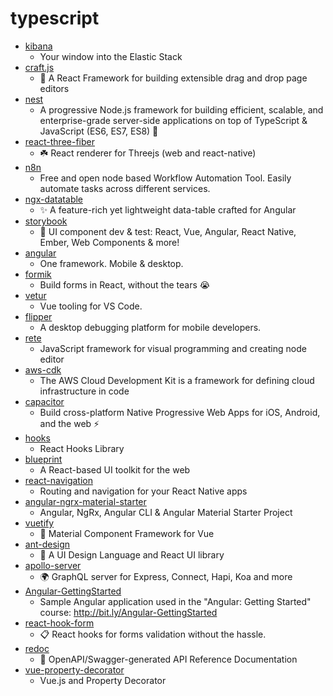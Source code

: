 # typescript
- [kibana](https://github.com/elastic/kibana)
  - Your window into the Elastic Stack
- [craft.js](https://github.com/prevwong/craft.js)
  - 🚀 A React Framework for building extensible drag and drop page editors
- [nest](https://github.com/nestjs/nest)
  - A progressive Node.js framework for building efficient, scalable, and enterprise-grade server-side applications on top of TypeScript & JavaScript (ES6, ES7, ES8) 🚀
- [react-three-fiber](https://github.com/react-spring/react-three-fiber)
  - ☘️ React renderer for Threejs (web and react-native)
- [n8n](https://github.com/n8n-io/n8n)
  - Free and open node based Workflow Automation Tool. Easily automate tasks across different services.
- [ngx-datatable](https://github.com/swimlane/ngx-datatable)
  - ✨ A feature-rich yet lightweight data-table crafted for Angular
- [storybook](https://github.com/storybookjs/storybook)
  - 📓 UI component dev & test: React, Vue, Angular, React Native, Ember, Web Components & more!
- [angular](https://github.com/angular/angular)
  - One framework. Mobile & desktop.
- [formik](https://github.com/jaredpalmer/formik)
  - Build forms in React, without the tears 😭
- [vetur](https://github.com/vuejs/vetur)
  - Vue tooling for VS Code.
- [flipper](https://github.com/facebook/flipper)
  - A desktop debugging platform for mobile developers.
- [rete](https://github.com/retejs/rete)
  - JavaScript framework for visual programming and creating node editor
- [aws-cdk](https://github.com/aws/aws-cdk)
  - The AWS Cloud Development Kit is a framework for defining cloud infrastructure in code
- [capacitor](https://github.com/ionic-team/capacitor)
  - Build cross-platform Native Progressive Web Apps for iOS, Android, and the web ⚡️
- [hooks](https://github.com/umijs/hooks)
  - React Hooks Library
- [blueprint](https://github.com/palantir/blueprint)
  - A React-based UI toolkit for the web
- [react-navigation](https://github.com/react-navigation/react-navigation)
  - Routing and navigation for your React Native apps
- [angular-ngrx-material-starter](https://github.com/tomastrajan/angular-ngrx-material-starter)
  - Angular, NgRx, Angular CLI & Angular Material Starter Project
- [vuetify](https://github.com/vuetifyjs/vuetify)
  - 🐉 Material Component Framework for Vue
- [ant-design](https://github.com/ant-design/ant-design)
  - 🌈 A UI Design Language and React UI library
- [apollo-server](https://github.com/apollographql/apollo-server)
  - 🌍 GraphQL server for Express, Connect, Hapi, Koa and more
- [Angular-GettingStarted](https://github.com/DeborahK/Angular-GettingStarted)
  - Sample Angular application used in the "Angular: Getting Started" course: http://bit.ly/Angular-GettingStarted
- [react-hook-form](https://github.com/react-hook-form/react-hook-form)
  - 📋 React hooks for forms validation without the hassle.
- [redoc](https://github.com/Redocly/redoc)
  - 📘 OpenAPI/Swagger-generated API Reference Documentation
- [vue-property-decorator](https://github.com/kaorun343/vue-property-decorator)
  - Vue.js and Property Decorator
